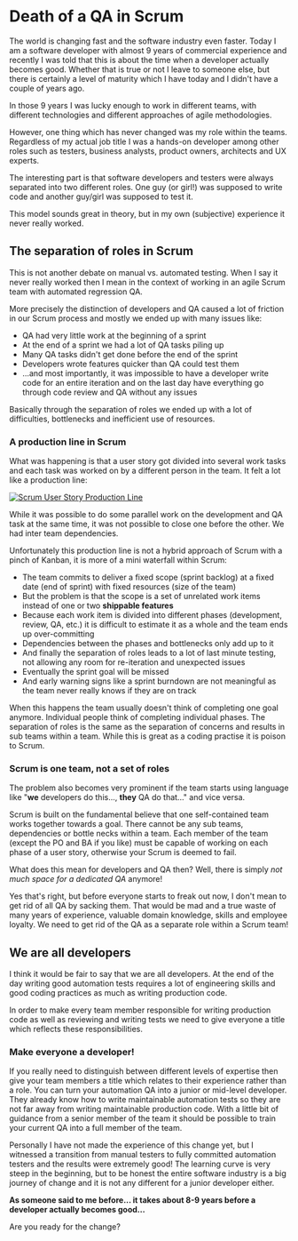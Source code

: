 ﻿<!--
    Tags: scrum agile testing
-->

# Death of a QA in Scrum

<p>The world is changing fast and the software industry even faster. Today I am a software developer with almost 9 years of commercial experience and recently I was told that this is about the time when a developer actually becomes good. Whether that is true or not I leave to someone else, but there is certainly a level of maturity which I have today and I didn't have a couple of years ago.</p>

<p>In those 9 years I was lucky enough to work in different teams, with different technologies and different approaches of agile methodologies.</p>

<p>However, one thing which has never changed was my role within the teams. Regardless of my actual job title I was a hands-on developer among other roles such as testers, business analysts, product owners, architects and UX experts.</p>

<p>The interesting part is that software developers and testers were always separated into two different roles. One guy (or girl!) was supposed to write code and another guy/girl was supposed to test it.</p>

<p>This model sounds great in theory, but in my own (subjective) experience it never really worked.</p>

<h2>The separation of roles in Scrum</h2>

<p>This is not another debate on manual vs. automated testing. When I say it never really worked then I mean in the context of working in an agile Scrum team with automated regression QA.</p>

<p>More precisely the distinction of developers and QA caused a lot of friction in our Scrum process and mostly we ended up with many issues like:</p>

<ul>
    <li>QA had very little work at the beginning of a sprint</li>
    <li>At the end of a sprint we had a lot of QA tasks piling up</li>
    <li>Many QA tasks didn't get done before the end of the sprint</li>
    <li>Developers wrote features quicker than QA could test them</li>
    <li>...and most importantly, it was impossible to have a developer write code for an entire iteration and on the last day have everything go through code review and QA without any issues</li>
</ul>

<p>Basically through the separation of roles we ended up with a lot of difficulties, bottlenecks and inefficient use of resources.</p>

<h3>A production line in Scrum</h3>

<p>What was happening is that a user story got divided into several work tasks and each task was worked on by a different person in the team. It felt a lot like a production line:</p>

<a href="https://www.flickr.com/photos/130657798@N05/21794643692" title="Scrum User Story Production Line by Dustin Moris Gorski, on Flickr"><img src="https://farm1.staticflickr.com/643/21794643692_d42d0f0d78_o.png" alt="Scrum User Story Production Line"></a>

<p>While it was possible to do some parallel work on the development and QA task at the same time, it was not possible to close one before the other. We had inter team dependencies.</p>

<p>Unfortunately this production line is not a hybrid approach of Scrum with a pinch of Kanban, it is more of a mini waterfall within Scrum:</p>

<ul>
    <li>The team commits to deliver a fixed scope (sprint backlog) at a fixed date (end of sprint) with fixed resources (size of the team)</li>
    <li>But the problem is that the scope is a set of unrelated work items instead of one or two <strong>shippable features</strong></li>
    <li>Because each work item is divided into different phases (development, review, QA, etc.) it is difficult to estimate it as a whole and the team ends up over-committing</li>
    <li>Dependencies between the phases and bottlenecks only add up to it</li>
    <li>And finally the separation of roles leads to a lot of last minute testing, not allowing any room for re-iteration and unexpected issues</li>
    <li>Eventually the sprint goal will be missed</li>
    <li>And early warning signs like a sprint burndown are not meaningful as the team never really knows if they are on track</li>
</ul>

<p>When this happens the team usually doesn't think of completing one goal anymore. Individual people think of completing individual phases. The separation of roles is the same as the separation of concerns and results in sub teams within a team. While this is great as a coding practise it is poison to Scrum.</p>

<h3>Scrum is one team, not a set of roles</h3>

<p>The problem also becomes very prominent if the team starts using language like "<strong>we</strong> developers do this..., <strong>they</strong> QA do that..." and vice versa.</p>

<p>Scrum is built on the fundamental believe that one self-contained team works together towards a goal. There cannot be any sub teams, dependencies or bottle necks within a team. Each member of the team (except the PO and BA if you like) must be capable of working on each phase of a user story, otherwise your Scrum is deemed to fail.</p>

<p>What does this mean for developers and QA then? Well, there is simply <em>not much space for a dedicated QA</em> anymore!</p>

<p>Yes that's right, but before everyone starts to freak out now, I don't mean to get rid of all QA by sacking them. That would be mad and a true waste of many years of experience, valuable domain knowledge, skills and employee loyalty. We need to get rid of the QA as a separate role within a Scrum team!</p>

<h2>We are all developers</h2>

<p>I think it would be fair to say that we are all developers. At the end of the day writing good automation tests requires a lot of engineering skills and good coding practices as much as writing production code.</p>

<p>In order to make every team member responsible for writing production code as well as reviewing and writing tests we need to give everyone a title which reflects these responsibilities.
</p>

<h3>Make everyone a developer!</h3>

<p>If you really need to distinguish between different levels of expertise then give your team members a title which relates to their experience rather than a role. You can turn your automation QA into a junior or mid-level developer. They already know how to write maintainable automation tests so they are not far away from writing maintainable production code. With a little bit of guidance from a senior member of the team it should be possible to train your current QA into a full member of the team.</p>

<p>Personally I have not made the experience of this change yet, but I witnessed a transition from manual testers to fully committed automation testers and the results were extremely good! The learning curve is very steep in the beginning, but to be honest the entire software industry is a big journey of change and it is not any different for a junior developer either.</p>

<p><strong>As someone said to me before... it takes about 8-9 years before a developer actually becomes good...</strong></p>

<p>Are you ready for the change?</p>
